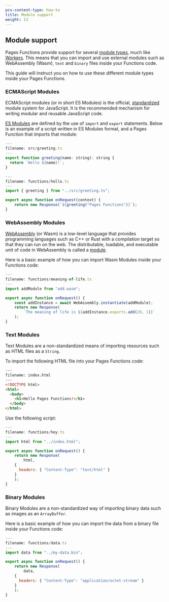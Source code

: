 ```yaml
---
pcx-content-type: how-to
title: Module support
weight: 13
---
```


## Module support

Pages Functions provide support for several [module types](https://blog.cloudflare.com/pages-functions-with-webassembly), much like [Workers](https://blog.cloudflare.com/workers-javascript-modules/). This means that you can import and use external modules such as WebAssembly (Wasm), `text` and `binary` files inside your Functions code.

This guide will instruct you on how to use these different module types inside your Pages Functions.

### ECMAScript Modules

ECMAScript modules (or in short ES Modules) is the official, [standardized](https://tc39.es/ecma262/#sec-modules) module system for JavaScript. It is the recommended mechanism for writing modular and reusable JavaScript code. 

[ES Modules](https://developer.mozilla.org/en-US/docs/Web/JavaScript/Guide/Modules) are defined by the use of `import` and `export` statements. Below is an example of a script written in ES Modules format, and a Pages Function that imports that module:

```js
---
filename: src/greeting.ts
---
export function greeting(name: string): string {
  return `Hello ${name}!`;
}
```

```js
---
filename: functions/hello.ts
---
import { greeting } from "../src/greeting.ts";

export async function onRequest(context) {
    return new Response(`${greeting("Pages Functions")}`);
}
```

### WebAssembly Modules

[WebAssembly](https://webassembly.org/) (or Wasm) is a low-level language that provides programming languages such as C++ or Rust with a compilation target so that they can run on the web. The distributable, loadable, and executable unit of code in WebAssembly is called a [module](https://webassembly.github.io/spec/core/syntax/modules.html).

Here is a basic example of how you can import Wasm Modules inside your Functions code:

```js
---
filename: functions/meaning-of-life.ts
---
import addModule from "add.wasm";

export async function onRequest() {
	const addInstance = await WebAssembly.instantiate(addModule);
	return new Response(
		`The meaning of life is ${addInstance.exports.add(20, 1)}`
	);
}
```

### Text Modules

Text Modules are a non-standardized means of importing resources such as HTML files as a `String`.

To import the following HTML file into your Pages Functions code:

```html
---
filename: index.html
---
<!DOCTYPE html>
<html>
  <body>
    <h1>Hello Pages Functions!</h1>
  </body>
</html>
```

Use the following script:

```js
---
filename: functions/hey.ts
---
import html from "../index.html";

export async function onRequest() {
	return new Response(
		html,
    {
      headers: { "Content-Type": "text/html" }
    }
	);
}
```


### Binary Modules

Binary Modules are a non-standardized way of importing binary data such as images as an `ArrayBuffer`.

Here is a basic example of how you can import the data from a binary file inside your Functions code:

```js
---
filename: functions/data.ts
---
import data from "../my-data.bin";

export async function onRequest() {
	return new Response(
		data,
    {
      headers: { "Content-Type": "application/octet-stream" }
    }
	);
}
```